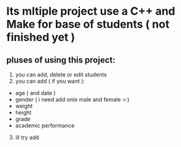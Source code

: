 # Its mltiple project use a C++ and Make for base of students ( not finished yet )
## pluses of using this project:
1. you can add, delete or edit students
2. you can add ( if you want ):
* age ( and date )
* gender ( i need add onle male and female >:)
* weight
* height
* grade
* academic performance
3. ill try add 
